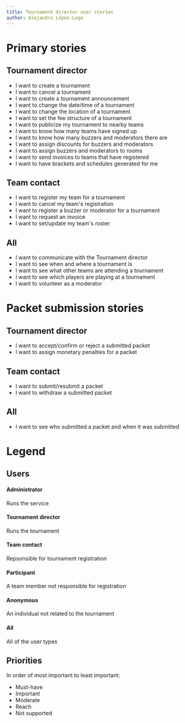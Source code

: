 ```yaml
---
title: Tournament director user stories
author: Alejandro López-Lago
---
```


# Primary stories
## Tournament director
- I want to create a tournament
- I want to cancel a tournament
- I want to create a tournament announcement
- I want to change the date/time of a tournament
- I want to change the location of a tournament
- I want to set the fee structure of a tournament
- I want to publicize my tournament to nearby teams
- I want to know how many teams have signed up
- I want to know how many buzzers and moderators there are
- I want to assign discounts for buzzers and moderators
- I want to assign buzzers and moderators to rooms
- I want to send invoices to teams that have registered
- I want to have brackets and schedules generated for me

## Team contact
- I want to register my team for a tournament
- I want to cancel my team's registration
- I want to register a buzzer or moderator for a tournament
- I want to request an invoice
- I want to set/update my team's roster

## All
- I want to communicate with the Tournament director
- I want to see when and where a tournament is
- I want to see what other teams are attending a tournament
- I want to see which players are playing at a tournament
- I want to volunteer as a moderator

# Packet submission stories
## Tournament director
- I want to accept/confirm or reject a submitted packet
- I want to assign monetary penalties for a packet

## Team contact
- I want to submit/resubmit a packet
- I want to withdraw a submitted packet

## All
- I want to see who submitted a packet and when it was submitted

# Legend
## Users

#### Administrator
Runs the service

#### Tournament director
Runs the tournament

#### Team contact
Repsonsible for tournament registration

#### Participant
A team member not responsible for registration

#### Anonymous
An individual not related to the tournament

#### All
All of the user types

## Priorities
In order of most important to least important:

- Must-have
- Important
- Moderate
- Reach
- Not supported
